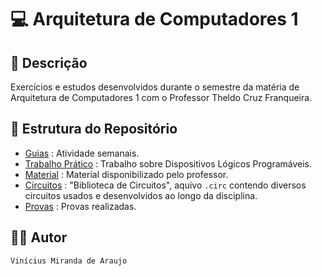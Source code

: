 # 💻 Arquitetura de Computadores 1

## 📃 Descrição

Exercícios e estudos desenvolvidos durante o semestre da matéria de Arquitetura de Computadores 1 com o Professor 
Theldo Cruz Franqueira.

## 📑 Estrutura do Repositório

- [Guias](/2_Periodo/AC_I/Guias/) : Atividade semanais.
- [Trabalho Prático](/2_Periodo/AC_I/Trabalho_01/) : Trabalho sobre Dispositivos Lógicos Programáveis.
- [Material](/2_Periodo/AC_I/Material/) : Material disponibilizado pelo professor.
- [Circuitos](/2_Periodo/AC_I/Circuitos/) : "Biblioteca de Circuitos", aquivo `.circ` contendo diversos circuitos usados e desenvolvidos ao longo da disciplina.
- [Provas](/2_Periodo/AC_I/Provas/) : Provas realizadas.

## 👨‍💻 Autor

`Vinícius Miranda de Araujo`